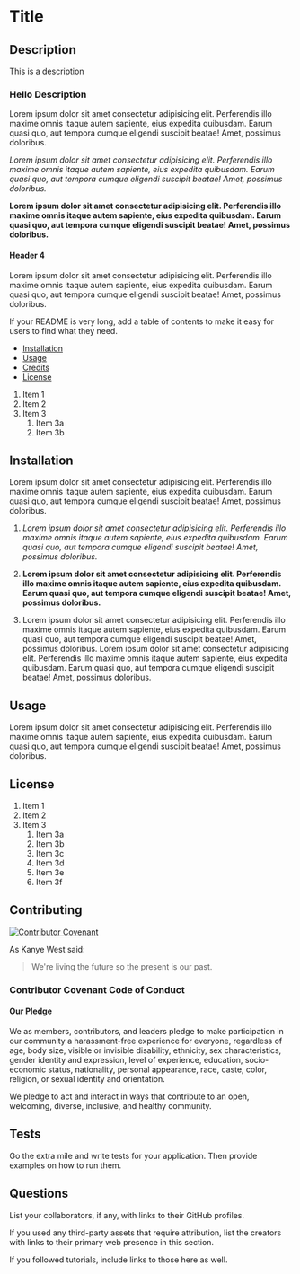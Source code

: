 # Title
## Description
This is a description

### Hello Description

Lorem ipsum dolor sit amet consectetur adipisicing elit. Perferendis illo maxime omnis itaque autem sapiente, eius expedita quibusdam. Earum quasi quo, aut tempora cumque eligendi suscipit beatae! Amet, possimus doloribus.

*Lorem ipsum dolor sit amet consectetur adipisicing elit. Perferendis illo maxime omnis itaque autem sapiente, eius expedita quibusdam. Earum quasi quo, aut tempora cumque eligendi suscipit beatae! Amet, possimus doloribus.*


**Lorem ipsum dolor sit amet consectetur adipisicing elit. Perferendis illo maxime omnis itaque autem sapiente, eius expedita quibusdam. Earum quasi quo, aut tempora cumque eligendi suscipit beatae! Amet, possimus doloribus.**

#### Header 4
Lorem ipsum dolor sit amet consectetur adipisicing elit. Perferendis illo maxime omnis itaque autem sapiente, eius expedita quibusdam. Earum quasi quo, aut tempora cumque eligendi suscipit beatae! Amet, possimus doloribus.


If your README is very long, add a table of contents to make it easy for users to find what they need.

* [Installation](#installation)
* [Usage](#usage)
* [Credits](#credits)
* [License](#license)

1. Item 1
1. Item 2
1. Item 3
   1. Item 3a
   1. Item 3b
## Installation

Lorem ipsum dolor sit amet consectetur adipisicing elit. Perferendis illo maxime omnis itaque autem sapiente, eius expedita quibusdam. Earum quasi quo, aut tempora cumque eligendi suscipit beatae! Amet, possimus doloribus.

1. *Lorem ipsum dolor sit amet consectetur adipisicing elit. Perferendis illo maxime omnis itaque autem sapiente, eius expedita quibusdam. Earum quasi quo, aut tempora cumque eligendi suscipit beatae! Amet, possimus doloribus.*


1. **Lorem ipsum dolor sit amet consectetur adipisicing elit. Perferendis illo maxime omnis itaque autem sapiente, eius expedita quibusdam. Earum quasi quo, aut tempora cumque eligendi suscipit beatae! Amet, possimus doloribus.**

1. Lorem ipsum dolor sit amet consectetur adipisicing elit. Perferendis illo maxime omnis itaque autem sapiente, eius expedita quibusdam. Earum quasi quo, aut tempora cumque eligendi suscipit beatae! Amet, possimus doloribus. Lorem ipsum dolor sit amet consectetur adipisicing elit. Perferendis illo maxime omnis itaque autem sapiente, eius expedita quibusdam. Earum quasi quo, aut tempora cumque eligendi suscipit beatae! Amet, possimus doloribus.
## Usage
Lorem ipsum dolor sit amet consectetur adipisicing elit. Perferendis illo maxime omnis itaque autem sapiente, eius expedita quibusdam. Earum quasi quo, aut tempora cumque eligendi suscipit beatae! Amet, possimus doloribus.
## License
1. Item 1
1. Item 2
1. Item 3
   1. Item 3a
   1. Item 3b
   1. Item 3c
   1. Item 3d
   1. Item 3e
   1. Item 3f
## Contributing
[![Contributor Covenant](https://img.shields.io/badge/Contributor%20Covenant-2.1-4baaaa.svg)](code_of_conduct.md)

As Kanye West said:

> We're living the future so
> the present is our past.

### Contributor Covenant Code of Conduct

#### Our Pledge

We as members, contributors, and leaders pledge to make participation in our
community a harassment-free experience for everyone, regardless of age, body
size, visible or invisible disability, ethnicity, sex characteristics, gender
identity and expression, level of experience, education, socio-economic status,
nationality, personal appearance, race, caste, color, religion, or sexual identity
and orientation.

We pledge to act and interact in ways that contribute to an open, welcoming,
diverse, inclusive, and healthy community.
## Tests
Go the extra mile and write tests for your application. Then provide examples on how to run them.
## Questions
List your collaborators, if any, with links to their GitHub profiles.

If you used any third-party assets that require attribution, list the creators with links to their primary web presence in this section.

If you followed tutorials, include links to those here as well.
